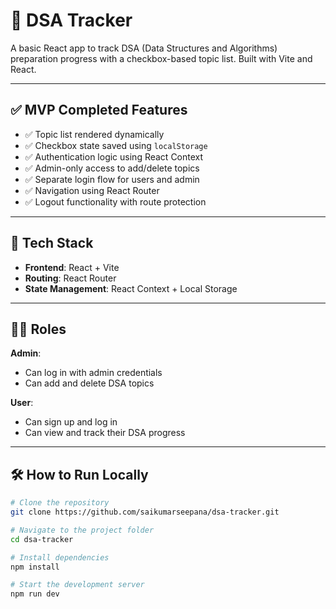 # 🧠 DSA Tracker

A basic React app to track DSA (Data Structures and Algorithms) preparation progress with a checkbox-based topic list. Built with Vite and React.

---

## ✅ MVP Completed Features

- ✅ Topic list rendered dynamically
- ✅ Checkbox state saved using `localStorage`
- ✅ Authentication logic using React Context
- ✅ Admin-only access to add/delete topics
- ✅ Separate login flow for users and admin
- ✅ Navigation using React Router
- ✅ Logout functionality with route protection

---

## 📂 Tech Stack

- **Frontend**: React + Vite  
- **Routing**: React Router  
- **State Management**: React Context + Local Storage

---

## 🧑‍💻 Roles

**Admin**:
- Can log in with admin credentials
- Can add and delete DSA topics

**User**:
- Can sign up and log in
- Can view and track their DSA progress

---

## 🛠️ How to Run Locally

```bash
# Clone the repository
git clone https://github.com/saikumarseepana/dsa-tracker.git

# Navigate to the project folder
cd dsa-tracker

# Install dependencies
npm install

# Start the development server
npm run dev
